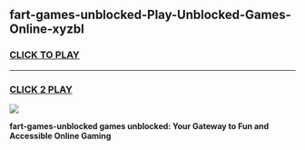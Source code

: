 
## fart-games-unblocked-Play-Unblocked-Games-Online-xyzbl
<h3>
<a href="https://premium76.site?title=fart-games-unblocked&ref=24A">CLICK TO PLAY</a></h3>
<hr>

<h3>
<a href="https://premium76.site?title=fart-games-unblocked&ref=24A">CLICK 2 PLAY</a>
  
</h3>

<a href="https://premium76.site?title=fart-games-unblocked&ref=24A"><img src="https://clearcache.store/games.png"></a>


**fart-games-unblocked games unblocked: Your Gateway to Fun and Accessible Online Gaming**

